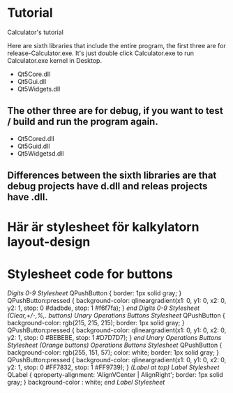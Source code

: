 # Tutorial
Calculator's tutorial

 Here are sixth libraries that include the entire program, the first three are for release-Calculator.exe. It's just double click Calculator.exe to run Calculator.exe
 kernel in Desktop.
 * Qt5Core.dll
 * Qt5Gui.dll 
 * Qt5Widgets.dll
 
 
## The other three are for debug, if you want to test / build and run the program again.
* Qt5Cored.dll
* Qt5Guid.dll 
* Qt5Widgetsd.dll


## Differences between the sixth libraries are that debug projects have d.dll and releas projects have .dll.

# Här är stylesheet för kalkylatorn layout-design
# Stylesheet code for buttons

*Digits 0-9 Stylesheet*
QPushButton {
   border: 1px solid gray;
}
QPushButton:pressed {
    background-color: qlineargradient(x1: 0, y1: 0, x2: 0, y2: 1,
                                      stop: 0 #dadbde, stop: 1 #f6f7fa);
}
*end Digits 0-9 Stylesheet*
*(Clear,+/-,%,. buttons) Unary Operations Buttons Stylesheet*
QPushButton {
  background-color: rgb(215, 215, 215);
  border: 1px solid gray;
}
QPushButton:pressed {
    background-color: qlineargradient(x1: 0, y1: 0, x2: 0, y2: 1,
                                      stop: 0 #BEBEBE, stop: 1 #D7D7D7);
}
*end Unary Operations Buttons Stylesheet*
*(Orange buttons) Operations Buttons Stylesheet*
QPushButton {
  background-color: rgb(255, 151, 57);
  color: white;
  border: 1px solid gray;
}
QPushButton:pressed {
    background-color: qlineargradient(x1: 0, y1: 0, x2: 0, y2: 1,
                                      stop: 0 #FF7832, stop: 1 #FF9739);
}
*(Label at top) Label Stylesheet*
QLabel {
  qproperty-alignment: 'AlignVCenter | AlignRight';
  border: 1px solid gray;
}
background-color : white;
*end Label Stylesheet*
